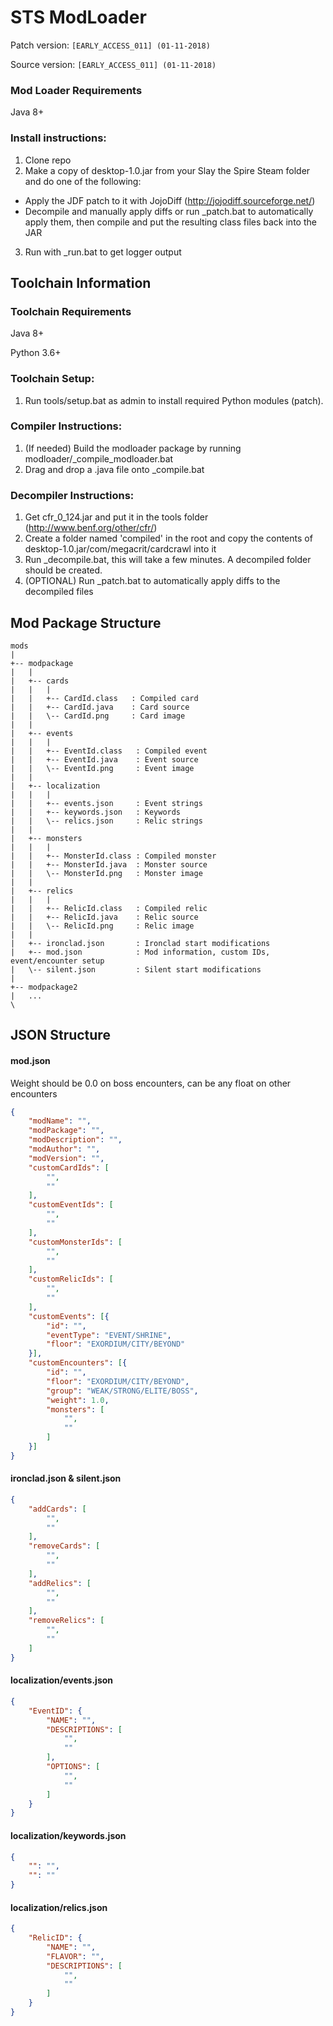 # STS ModLoader #
Patch version: `[EARLY_ACCESS_011] (01-11-2018)`

Source version: `[EARLY_ACCESS_011] (01-11-2018)`

### Mod Loader Requirements ###
Java 8+

### Install instructions: ###
1. Clone repo
2. Make a copy of desktop-1.0.jar from your Slay the Spire Steam folder and do one of the following:
  * Apply the JDF patch to it with JojoDiff (http://jojodiff.sourceforge.net/)
  * Decompile and manually apply diffs or run _patch.bat to automatically apply them, then compile and put the resulting class files back into the JAR
3. Run with _run.bat to get logger output

## Toolchain Information ##
### Toolchain Requirements ###
Java 8+

Python 3.6+

### Toolchain Setup: ###
1. Run tools/setup.bat as admin to install required Python modules (patch).

### Compiler Instructions: ###
1. (If needed) Build the modloader package by running modloader/_compile_modloader.bat
2. Drag and drop a .java file onto _compile.bat

### Decompiler Instructions: ###
1. Get cfr_0_124.jar and put it in the tools folder (http://www.benf.org/other/cfr/)
2. Create a folder named 'compiled' in the root and copy the contents of desktop-1.0.jar/com/megacrit/cardcrawl into it
3. Run _decompile.bat, this will take a few minutes. A decompiled folder should be created.
4. (OPTIONAL) Run _patch.bat to automatically apply diffs to the decompiled files

## Mod Package Structure ##
```
mods
|
+-- modpackage
|   |
|   +-- cards
|   |   |
|   |   +-- CardId.class   : Compiled card
|   |   +-- CardId.java    : Card source
|   |   \-- CardId.png     : Card image
|   |
|   +-- events
|   |   |
|   |   +-- EventId.class   : Compiled event
|   |   +-- EventId.java    : Event source
|   |   \-- EventId.png     : Event image
|   |   
|   +-- localization
|   |   |
|   |   +-- events.json     : Event strings
|   |   +-- keywords.json   : Keywords
|   |   \-- relics.json     : Relic strings
|   |   
|   +-- monsters
|   |   |
|   |   +-- MonsterId.class : Compiled monster
|   |   +-- MonsterId.java  : Monster source
|   |   \-- MonsterId.png   : Monster image
|   |
|   +-- relics
|   |   |
|   |   +-- RelicId.class   : Compiled relic
|   |   +-- RelicId.java    : Relic source
|   |   \-- RelicId.png     : Relic image
|   |
|   +-- ironclad.json       : Ironclad start modifications
|   +-- mod.json            : Mod information, custom IDs, event/encounter setup
|   \-- silent.json         : Silent start modifications
|
+-- modpackage2
|   ...
\
```
    
## JSON Structure ##
#### mod.json ####
Weight should be 0.0 on boss encounters, can be any float on other encounters
```json
{
    "modName": "",
    "modPackage": "",
    "modDescription": "",
    "modAuthor": "",
    "modVersion": "",
    "customCardIds": [
        "",
        ""
    ],
    "customEventIds": [
        "",
        ""
    ],
    "customMonsterIds": [
        "",
        ""
    ],
    "customRelicIds": [
        "",
        ""
    ],
    "customEvents": [{
        "id": "",
        "eventType": "EVENT/SHRINE",
        "floor": "EXORDIUM/CITY/BEYOND"
    }],
    "customEncounters": [{
        "id": "",
        "floor": "EXORDIUM/CITY/BEYOND",
        "group": "WEAK/STRONG/ELITE/BOSS",
        "weight": 1.0,
        "monsters": [
            "",
            ""
        ]
    }]
}
```

#### ironclad.json & silent.json ####
```json
{
    "addCards": [
        "",
        ""
    ],
    "removeCards": [
        "",
        ""
    ],
    "addRelics": [
        "",
        ""
    ],
    "removeRelics": [
        "",
        ""
    ]
}
```

#### localization/events.json ####
```json
{
    "EventID": {
        "NAME": "",
        "DESCRIPTIONS": [
            "",
            ""
        ],
        "OPTIONS": [
            "",
            ""
        ]
    }
}
```

#### localization/keywords.json ####
```json
{
    "": "",
    "": ""
}
```

#### localization/relics.json
```json
{
    "RelicID": {
        "NAME": "",
        "FLAVOR": "",
        "DESCRIPTIONS": [
            "",
            ""
        ]
    }
}
```